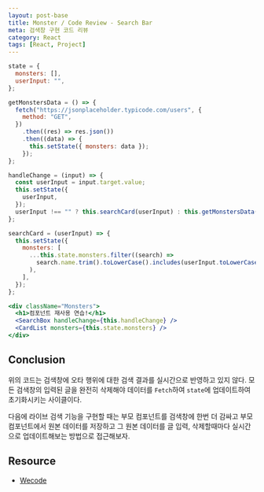 ```yaml
---
layout: post-base
title: Monster / Code Review - Search Bar
meta: 검색창 구현 코드 리뷰
category: React
tags: [React, Project]
---
```

```jsx
state = {
  monsters: [],
  userInput: "",
};

getMonstersData = () => {
  fetch("https://jsonplaceholder.typicode.com/users", {
    method: "GET",
  })
    .then((res) => res.json())
    .then((data) => {
      this.setState({ monsters: data });
    });
};

handleChange = (input) => {
  const userInput = input.target.value;
  this.setState({
    userInput,
  });
  userInput !== "" ? this.searchCard(userInput) : this.getMonstersData();
};

searchCard = (userInput) => {
  this.setState({
    monsters: [
      ...this.state.monsters.filter((search) =>
        search.name.trim().toLowerCase().includes(userInput.toLowerCase())
      ),
    ],
  });
};
```

```jsx
<div className="Monsters">
  <h1>컴포넌트 재사용 연습!</h1>
  <SearchBox handleChange={this.handleChange} />
  <CardList monsters={this.state.monsters} />
</div>
```

## Conclusion

위의 코드는 검색창에 오타 행위에 대한 검색 결과를 실시간으로 반영하고 있지 않다. 모든 검색창의 입력된 글을 완전히 삭제해야 데이터를 `Fetch`하여 `state`에 업데이트하여 초기화시키는 사이클이다.

다음에 라이브 검색 기능을 구현할 때는 부모 컴포넌트를 검색창에 한번 더 감싸고 부모 컴포넌트에서 원본 데이터를 저장하고 그 원본 데이터를 글 입력, 삭제할때마다 실시간으로 업데이트해보는 방법으로 접근해보자.

## Resource

- [Wecode](www.wecode.co.kr)
